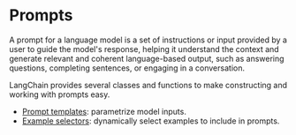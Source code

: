 # Prompts

A prompt for a language model is a set of instructions or input provided by a user to guide the model's response, helping it understand the context and generate relevant and coherent language-based output, such as answering questions, completing sentences, or engaging in a conversation.

LangChain provides several classes and functions to make constructing and working with prompts easy.

- [Prompt templates](/modules/model_io/prompts/prompt_templates/prompt_templates.md): parametrize model inputs.
- [Example selectors](/modules/model_io/prompts/example_selectors/example_selectors.md): dynamically select examples to include in prompts.
